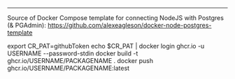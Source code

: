 
____________

Source of Docker Compose template for connecting NodeJS with Postgres (& PGAdmin):
https://github.com/alexeagleson/docker-node-postgres-template


export CR_PAT=githubToken
echo $CR_PAT | docker login ghcr.io -u USERNAME --password-stdin
docker build -t ghcr.io/USERNAME/PACKAGENAME . 
docker push ghcr.io/USERNAME/PACKAGENAME:latest
